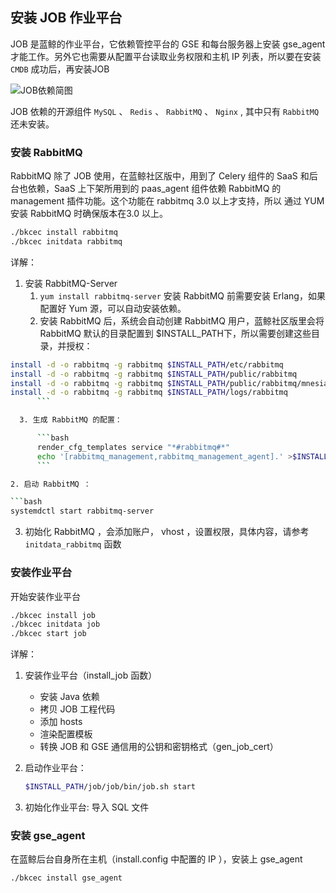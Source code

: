 ## 安装 JOB 作业平台

JOB 是蓝鲸的作业平台，它依赖管控平台的 GSE 和每台服务器上安装 gse_agent 才能工作。另外它也需要从配置平台读取业务权限和主机 IP 列表，所以要在安装 `CMDB` 成功后，再安装JOB

![JOB依赖简图](/assets/job_depends.png)

JOB 依赖的开源组件 `MySQL` 、 `Redis` 、 `RabbitMQ` 、 `Nginx` , 其中只有 `RabbitMQ` 还未安装。

### 安装 RabbitMQ

RabbitMQ 除了 JOB 使用，在蓝鲸社区版中，用到了 Celery 组件的 SaaS 和后台也依赖，SaaS 上下架所用到的 paas_agent 组件依赖 RabbitMQ 的 management 插件功能。这个功能在 rabbitmq 3.0 以上才支持，所以 通过 YUM 安装 RabbitMQ 时确保版本在3.0 以上。

```bash
./bkcec install rabbitmq
./bkcec initdata rabbitmq
```

详解：

1. 安装 RabbitMQ-Server
    1. `yum install rabbitmq-server` 安装 RabbitMQ 前需要安装 Erlang，如果配置好 Yum 源，可以自动安装依赖。
    2. 安装 RabbitMQ 后，系统会自动创建 RabbitMQ 用户，蓝鲸社区版里会将 RabbitMQ 默认的目录配置到 $INSTALL_PATH下，所以需要创建这些目录，并授权：

  ```bash
install -d -o rabbitmq -g rabbitmq $INSTALL_PATH/etc/rabbitmq
install -d -o rabbitmq -g rabbitmq $INSTALL_PATH/public/rabbitmq
install -d -o rabbitmq -g rabbitmq $INSTALL_PATH/public/rabbitmq/mnesia
install -d -o rabbitmq -g rabbitmq $INSTALL_PATH/logs/rabbitmq
        ```

    3. 生成 RabbitMQ 的配置：

        ```bash
        render_cfg_templates service "*#rabbitmq#*"
        echo '[rabbitmq_management,rabbitmq_management_agent].' >$INSTALL_PATH/etc/rabbitmq/enabled_plugins
        ```

2. 启动 RabbitMQ ：

  ```bash
  systemdctl start rabbitmq-server
  ```

3. 初始化 RabbitMQ ，会添加账户， vhost  ，设置权限，具体内容，请参考 `initdata_rabbitmq` 函数

### 安装作业平台

开始安装作业平台

```bash
./bkcec install job
./bkcec initdata job
./bkcec start job
```

详解：

1. 安装作业平台（install_job 函数）
    * 安装 Java 依赖
    * 拷贝 JOB 工程代码
    * 添加 hosts
    * 渲染配置模板
    * 转换 JOB 和 GSE 通信用的公钥和密钥格式（gen_job_cert）

2. 启动作业平台：

    ```bash
    $INSTALL_PATH/job/job/bin/job.sh start
    ```

3. 初始化作业平台: 导入 SQL 文件

### 安装 gse_agent

在蓝鲸后台自身所在主机（install.config 中配置的 IP ），安装上 gse_agent

```bash
./bkcec install gse_agent
```
